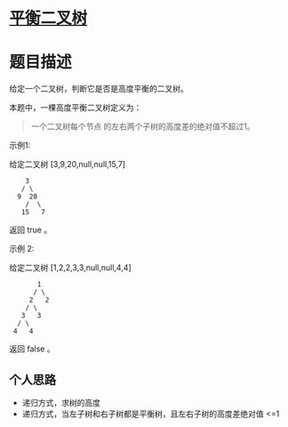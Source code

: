 # [平衡二叉树](https://leetcode-cn.com/problems/balanced-binary-tree/)

# 题目描述
给定一个二叉树，判断它是否是高度平衡的二叉树。

本题中，一棵高度平衡二叉树定义为：
> 一个二叉树每个节点 的左右两个子树的高度差的绝对值不超过1。

示例1:

给定二叉树 [3,9,20,null,null,15,7]
```
    3
   / \
  9  20
    /  \
   15   7
```
返回 true 。



示例 2:

给定二叉树 [1,2,2,3,3,null,null,4,4]
```
       1
      / \
     2   2
    / \
   3   3
  / \
 4   4
 ```
返回 false 。


## 个人思路
- 递归方式，求树的高度
- 递归方式，当左子树和右子树都是平衡树，且左右子树的高度差绝对值 <=1

